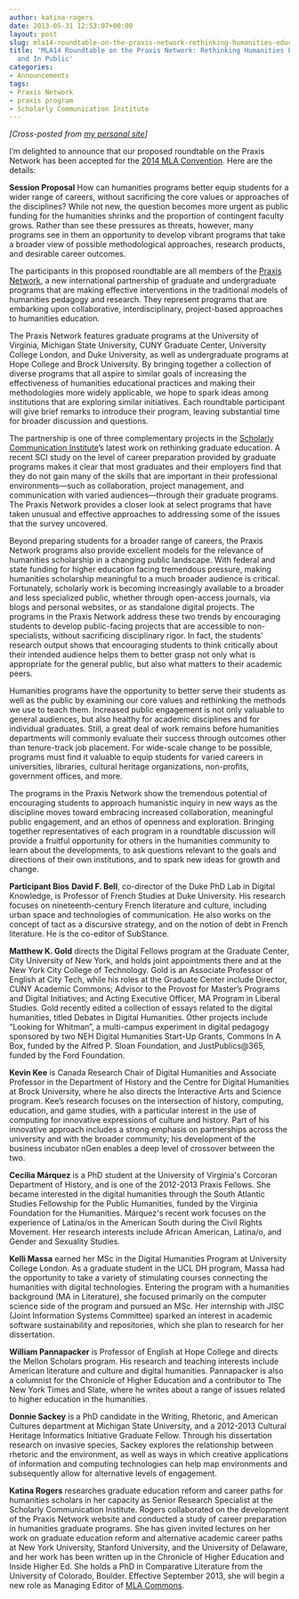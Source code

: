 ```yaml
---
author: katina-rogers
date: 2013-05-31 12:53:07+00:00
layout: post
slug: mla14-roundtable-on-the-praxis-network-rethinking-humanities-education-together-and-in-public
title: 'MLA14 Roundtable on the Praxis Network: Rethinking Humanities Education, Together
  and In Public'
categories:
- Announcements
tags:
- Praxis Network
- praxis program
- Scholarly Communication Institute
---
```


_[Cross-posted from [my personal site](http://wp.me/p2CaGd-iB)]_

I’m delighted to announce that our proposed roundtable on the Praxis Network has been accepted for the [2014 MLA Convention](http://www.mla.org/convention). Here are the details:

**Session Proposal**
How can humanities programs better equip students for a wider range of careers, without sacrificing the core values or approaches of the disciplines? While not new, the question becomes more urgent as public funding for the humanities shrinks and the proportion of contingent faculty grows. Rather than see these pressures as threats, however, many programs see in them an opportunity to develop vibrant programs that take a broader view of possible methodological approaches, research products, and desirable career outcomes. 

The participants in this proposed roundtable are all members of the [Praxis Network](http://praxis-network.org/), a new international partnership of graduate and undergraduate programs that are making effective interventions in the traditional models of humanities pedagogy and research. They represent programs that are embarking upon collaborative, interdisciplinary, project-based approaches to humanities education.

The Praxis Network features graduate programs at the University of Virginia, Michigan State University, CUNY Graduate Center, University College London, and Duke University, as well as undergraduate programs at Hope College and Brock University. By bringing together a collection of diverse programs that all aspire to similar goals of increasing the effectiveness of humanities educational practices and making their methodologies more widely applicable, we hope to spark ideas among institutions that are exploring similar initiatives. Each roundtable participant will give brief remarks to introduce their program, leaving substantial time for broader discussion and questions.

The partnership is one of three complementary projects in the [Scholarly Communication Institute](http://uvasci.org/current-work/graduate-education/)’s latest work on rethinking graduate education. A recent SCI study on the level of career preparation provided by graduate programs makes it clear that most graduates and their employers find that they do not gain many of the skills that are important in their professional environments&mdash;such as collaboration, project management, and communication with varied audiences&mdash;through their graduate programs.  The Praxis Network provides a closer look at select programs that have taken unusual and effective approaches to addressing some of the issues that the survey uncovered. 

Beyond preparing students for a broader range of careers, the Praxis Network programs also provide excellent models for the relevance of humanities scholarship in a changing public landscape. With federal and state funding for higher education facing tremendous pressure, making humanities scholarship meaningful to a much broader audience is critical. Fortunately, scholarly work is becoming increasingly available to a broader and less specialized public, whether through open-access journals, via blogs and personal websites, or as standalone digital projects. The programs in the Praxis Network address these two trends by encouraging students to develop public-facing projects that are accessible to non-specialists, without sacrificing disciplinary rigor. In fact, the students' research output shows that encouraging students to think critically about their intended audience helps them to better grasp not only what is appropriate for the general public, but also what matters to their academic peers.

Humanities programs have the opportunity to better serve their students as well as the public by examining our core values and rethinking the methods we use to teach them. Increased public engagement is not only valuable to general audiences, but also healthy for academic disciplines and for individual graduates. Still, a great deal of work remains before humanities departments will commonly evaluate their success through outcomes other than tenure-track job placement. For wide-scale change to be possible, programs must find it valuable to equip students for varied careers in universities, libraries, cultural heritage organizations, non-profits, government offices, and more. 

The programs in the Praxis Network show the tremendous potential of encouraging students to approach humanistic inquiry in new ways as the discipline moves toward embracing increased collaboration, meaningful public engagement, and an ethos of openness and exploration. Bringing together representatives of each program in a roundtable discussion will provide a fruitful opportunity for others in the humanities community to learn about the developments, to ask questions relevant to the goals and directions of their own institutions, and to spark new ideas for growth and change.

**Participant Bios**
**David F. Bell**, co-director of the Duke PhD Lab in Digital Knowledge, is Professor of French Studies at Duke University. His research focuses on nineteenth-century French literature and culture, including urban space and technologies of communication. He also works on the concept of tact as a discursive strategy, and on the notion of debt in French literature. He is the co-editor of SubStance.

**Matthew K. Gold** directs the Digital Fellows program at the Graduate Center, City University of New York, and holds joint appointments there and at the New York City College of Technology. Gold is an Associate Professor of English at City Tech, while his roles at the Graduate Center include Director, CUNY Academic Commons; Advisor to the Provost for Master’s Programs and Digital Initiatives; and Acting Executive Officer, MA Program in Liberal Studies. Gold recently edited a collection of essays related to the digital humanities, titled Debates in Digital Humanities. Other projects include “Looking for Whitman”, a multi-campus experiment in digital pedagogy sponsored by two NEH Digital Humanities Start-Up Grants, Commons In A Box, funded by the Alfred P. Sloan Foundation, and JustPublics@365, funded by the Ford Foundation.

**Kevin Kee** is Canada Research Chair of Digital Humanities and Associate Professor in the Department of History and the Centre for Digital Humanities at Brock University, where he also directs the Interactive Arts and Science program. Kee’s research focuses on the intersection of history, computing, education, and game studies, with a particular interest in the use of computing for innovative expressions of culture and history. Part of his innovative approach includes a strong emphasis on partnerships across the university and with the broader community; his development of the business incubator nGen enables a deep level of crossover between the two.

**Cecilia Márquez** is a PhD student at the University of Virginia's Corcoran Department of History, and is one of the 2012-2013 Praxis Fellows. She became interested in the digital humanities through the South Atlantic Studies Fellowship for the Public Humanities, funded by the Virginia Foundation for the Humanities.  Márquez's recent work focuses on the experience of Latina/os in the American South during the Civil Rights Movement.  Her research interests include African American, Latina/o, and Gender and Sexuality Studies.

**Kelli Massa** earned her MSc in the Digital Humanities Program at University College London. As a graduate student in the UCL DH program, Massa had the opportunity to take a variety of stimulating courses connecting the humanities with digital technologies. Entering the program with a humanities background (MA in Literature), she focused primarily on the computer science side of the program and pursued an MSc. Her internship with JISC (Joint Information Systems Committee) sparked an interest in academic software sustainability and repositories, which she plan to research for her dissertation. 

**William Pannapacker** is Professor of English at Hope College and directs the Mellon Scholars program. His research and teaching interests include American literature and culture and digital humanities. Pannapacker is also a columnist for the Chronicle of Higher Education and a contributor to The New York Times and Slate, where he writes about a range of issues related to higher education in the humanities.

**Donnie Sackey** is a PhD candidate in the Writing, Rhetoric, and American Cultures department at Michigan State University, and a 2012-2013 Cultural Heritage Informatics Initiative Graduate Fellow. Through his dissertation research on invasive species, Sackey explores the relationship between rhetoric and the environment, as well as ways in which creative applications of information and computing technologies can help map environments and subsequently allow for alternative levels of engagement.

**Katina Rogers** researches graduate education reform and career paths for humanities scholars in her capacity as Senior Research Specialist at the Scholarly Communication Institute. Rogers collaborated on the development of the Praxis Network website and conducted a study of career preparation in humanities graduate programs. She has given invited lectures on her work on graduate education reform and alternative academic career paths at New York University, Stanford University, and the University of Delaware, and her work has been written up in the Chronicle of Higher Education and Inside Higher Ed. She holds a PhD in Comparative Literature from the University of Colorado, Boulder. Effective September 2013, she will begin a new role as Managing Editor of [MLA Commons](http://commons.mla.org/).
